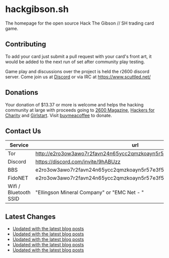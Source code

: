 # hackgibson.sh
The homepage for the open source Hack The Gibson // SH trading card game.


## Contributing

To add your card just submit a pull request with your card's front art, it would be added to the next run of set after community play testing.

Game play and discussions over the project is held the r2600 discord server. Come join us at [Discord](https://discord.com/invite/9hABUzz) or via IRC at https://www.scuttled.net/


## Donations

Your donation of $13.37 or more is welcome and helps the hacking community at large with proceeds going to [2600 Magazine](https://2600.com/), [Hackers for Charity](https://hackersforcharity.org) and [Girlstart](https://girlstart.org).  Visit [buymeacoffee](https://www.buymeacoffee.com/hackgibson.sh) to donate.


## Contact Us

Service | url
-|-
Tor | http://e2ro3ow3awo7r2favn24n65ycc2qmzkoayn5r57e3f56nvjwdcgg32ad.onion
Discord | https://discord.com/invite/9hABUzz
BBS | e2ro3ow3awo7r2favn24n65ycc2qmzkoayn5r57e3f56nvjwdcgg32ad.onion:23
FidoNET | e2ro3ow3awo7r2favn24n65ycc2qmzkoayn5r57e3f56nvjwdcgg32ad.onion:24554
Wifi / Bluetooth SSID | "Ellingson Mineral Company" or "EMC Net - <fidonet address>"

## Latest Changes
<!-- BLOG-POST-LIST:START -->
- [Updated with the latest blog posts](https://github.com/DFW2600/hackgibson.sh/commit/6a97c3341a114c09519a9e8f0eeddf89323520ba)
- [Updated with the latest blog posts](https://github.com/DFW2600/hackgibson.sh/commit/7002b230d68fa748e2742f51b8b04d03700ceed2)
- [Updated with the latest blog posts](https://github.com/DFW2600/hackgibson.sh/commit/67913cea0128ebed6d21abdb656cffe6e1f2985d)
- [Updated with the latest blog posts](https://github.com/DFW2600/hackgibson.sh/commit/8c0ba77b195abe2a44fc902be2e67f3d95d19bb9)
- [Updated with the latest blog posts](https://github.com/DFW2600/hackgibson.sh/commit/5d0fe8acac813d95eed9c74c247ec14660d771f1)
<!-- BLOG-POST-LIST:END -->
